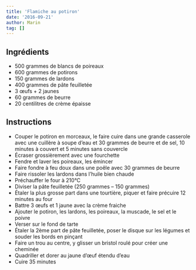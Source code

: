 ```yaml
---
title: 'Flamiche au potiron'
date: '2016-09-21'
author: Marin
tag: []
---
```

## Ingrédients
- 500 grammes de blancs de poireaux
- 600 grammes de potirons
- 150 grammes de lardons
- 400 grammes de pâte feuilletée
- 3 œufs + 2 jaunes
- 60 grammes de beurre
- 20 centilitres de crème épaisse

## Instructions
- Couper le potiron en morceaux, le faire cuire dans une grande casserole avec une cuillère à soupe d’eau et 30 grammes de beurre et de sel, 10 minutes à couvert et 5 minutes sans couvercle
- Écraser grossièrement avec une fourchette
- Fendre et laver les poireaux, les émincer
- Faire fondre à feu doux dans une poêle avec 30 grammes de beurre
- Faire rissoler les lardons dans l’huile bien chaude
- Préchauffer le four à 210°C
- Diviser la pâte feuilletée (250 grammes – 150 grammes)
- Étaler la plus grosse part dans une tourtière, piquer et faire précuire 12 minutes au four
- Battre 3 œufs et 1 jaune avec la crème fraiche
- Ajouter le potiron, les lardons, les poireaux, la muscade, le sel et le poivre
- Verser sur le fond de tarte
- Étaler la 2ème part de pâte feuilletée, poser le disque sur les légumes et souder les bords en pinçant
- Faire un trou au centre, y glisser un bristol roulé pour créer une cheminée
- Quadriller et dorer au jaune d’œuf étendu d’eau
- Cuire 35 minutes


